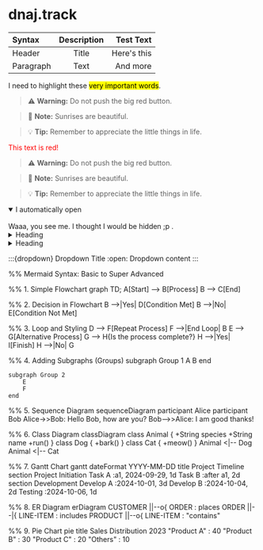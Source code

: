 # dnaj.track
| Syntax      | Description | Test Text     |
| :---        |    :----:   |          ---: |
| Header      | Title       | Here's this   |
| Paragraph   | Text        | And more      

I need to highlight these <mark>very important words</mark>.

> :warning: **Warning:** Do not push the big red button.

> :memo: **Note:** Sunrises are beautiful.

> :bulb: **Tip:** Remember to appreciate the little things in life.

<font color="red">This text is red!</font>

> :warning: **Warning:** Do not push the big red button.

> :memo: **Note:** Sunrises are beautiful.

> :bulb: **Tip:** Remember to appreciate the little things in life.

<details open>
<summary>I automatically open</summary>
<br>
Waaa, you see me. I thought I would be hidden ;p .
</details>

<details>
<summary>Heading</summary>
    + markdown list 1
        + nested list 1
        + nested list 2
    + markdown list 2
</details>

<details>
<summary>Heading</summary>
<ul>
<li> markdown list 1</li>
<ul>
<li> nested list 1</li>
<li> nested list 2</li>
</ul>
<li> markdown list 2</li>
</ul>
</details>

:::{dropdown} Dropdown Title
:open:
Dropdown content
:::


%% Mermaid Syntax: Basic to Super Advanced

%% 1. Simple Flowchart
graph TD;
    A[Start] --> B[Process]
    B --> C[End]

%% 2. Decision in Flowchart
    B -->|Yes| D[Condition Met]
    B -->|No| E[Condition Not Met]

%% 3. Loop and Styling
    D --> F[Repeat Process]
    F -->|End Loop| B
    E --> G[Alternative Process]
    G --> H{Is the process complete?}
    H -->|Yes| I[Finish]
    H -->|No| G

%% 4. Adding Subgraphs (Groups)
    subgraph Group 1
        A
        B
    end

    subgraph Group 2
        E
        F
    end

%% 5. Sequence Diagram
    sequenceDiagram
    participant Alice
    participant Bob
    Alice->>Bob: Hello Bob, how are you?
    Bob-->>Alice: I am good thanks!

%% 6. Class Diagram
    classDiagram
    class Animal {
        +String species
        +String name
        +run()
    }
    class Dog {
        +bark()
    }
    class Cat {
        +meow()
    }
    Animal <|-- Dog
    Animal <|-- Cat

%% 7. Gantt Chart
    gantt
        dateFormat  YYYY-MM-DD
        title Project Timeline
        section Project Initiation
        Task A      :a1, 2024-09-29, 1d
        Task B      :after a1, 2d
        section Development
        Develop A   :2024-10-01, 3d
        Develop B   :2024-10-04, 2d
        Testing     :2024-10-06, 1d

%% 8. ER Diagram
    erDiagram
        CUSTOMER ||--o{ ORDER : places
        ORDER ||--|{ LINE-ITEM : includes
        PRODUCT ||--o{ LINE-ITEM : "contains"

%% 9. Pie Chart
    pie
        title Sales Distribution 2023
        "Product A" : 40
        "Product B" : 30
        "Product C" : 20
        "Others" : 10